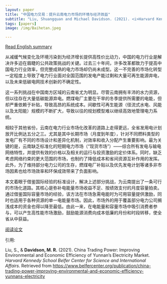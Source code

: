 ```yaml
---
layout: paper
title: "中国电力交易：提升云南电力市场的环境与经济效益"
subtitle: "Liu, Shuangquan and Michael Davidson. (2021). <i>Harvard Kennedy School Belfer Center for Science and International Affairs</i>."
tags: [papers]
image: /img/Baihetan.jpeg

---
```

[Read English summary](/2021-03-18-china-trading-power-yunnan-electricity-market/)

从减缓气候变化及环境污染到为经济增长提供高性价比动力，中国的电力行业是解决许多迫在眉睫的公共政策挑战的关键。过去三十年间，许多改革都致力于提高中国电力行业效率，但完整成熟的电力市场却仍尚未成型。这一不完善的市场化转型一定程度上导致了电力行业面对全国范围的发电产能过剩和大量可再生能源弃电，以及未来低碳电网技术创新的不确定性。

这一系列挑战在中国南方区域的云南省尤为明显。尽管云南拥有丰沛的水力资源，但以往存在大量低碳能源弃电。燃煤电厂主要在干旱的冬季提供所需要的电能，但却严重依赖于补贴，导致高昂的系统成本。间歇性可再生能源（径流式水电、风能以及太阳能）规模的不断扩大，导致以往的规划模型难以继续高效地管理电力系统。

相较于其他省份，云南在电力行业市场化改革的道路上走得更远，全省发用电计划放开比例达五分之三。尤其是其中长期市场（月度到年度），针对不同燃料类型的发电厂有不同的市场设计和差异化机制，对效率和收入分配产生重要影响。最为关键的是，云南缺乏标准化的短期电力市场（“现货市场”）——综合所有发电与输电网络特性，并提供有效的价格以及相关的运行与投资激励的定价体系。同时，缺乏考虑网络约束的更大范围的市场，也制约了降低成本和省间资源互补作用的发挥。此外，为了维持部分电力公司的生存，燃煤电厂补贴以及优先发电计划等诸多非市场因素也给市场效率和环保成效带来了负面影响。

本文着眼于借鉴国际经验的标准设计，解决上述部分挑战，为云南提出了一条可行的市场化道路。其核心是弥补电能量市场收益不足、按绩效支付的月度容量拍卖。通过借鉴国际容量市场的经验，该方法在市场急需电能时为可用容量提供激励，同时也适用于各种资源的单一电能量市场。因此，市场外的用于覆盖部分电力公司搁浅成本的资金也得以降至最低。由此一来，在电能量和容量市场中吸引消费者参与，可以产生高性能市场激励，鼓励能源消费向成本低廉的月份和时段转移，使全省从中获益。


[阅读论文](https://www.belfercenter.org/publication/china-trading-power-improving-environmental-and-economic-efficiency-yunnans-electricity)


引用:

Liu, S., & **Davidson, M. R.** (2021). China Trading Power: Improving Environmental and Economic Efficiency of Yunnan’s Electricity Market. _Harvard Kennedy School Belfer Center for Science and International Affairs_. Retrieved from https://www.belfercenter.org/publication/china-trading-power-improving-environmental-and-economic-efficiency-yunnans-electricity



